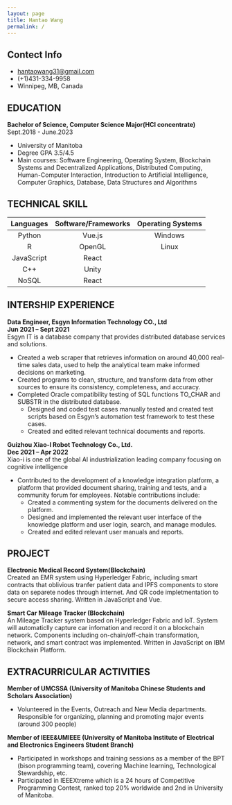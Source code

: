 ```yaml
---
layout: page
title: Hantao Wang
permalink: /
---
```

## Contect Info
- <hantaowang31@gmail.com>
- (+1)431-334-9958
- Winnipeg, MB, Canada

## EDUCATION
**Bachelor of Science, Computer Science Major(HCI concentrate)** Sept.2018 - June.2023
- University of Manitoba
- Degree GPA 3.5/4.5
- Main courses: Software Engineering, Operating System, Blockchain Systems and Decentralized Applications, Distributed Computing, Human-Computer Interaction, Introduction to Artificial Intelligence, Computer Graphics, Database, Data Structures and Algorithms

## TECHNICAL SKILL

|  Languages  |  Software/Frameworks  |  Operating Systems  |   
|:--------:|:---------:  |  :---------:  |
| Python | Vue.js  | Windows |
|    R   | OpenGL  | Linux   |  
| JavaScript | React |       |
| C++        | Unity |       |
| NoSQL      | React |       |

## INTERSHIP EXPERIENCE
**Data Engineer, Esgyn Information Technology CO., Ltd<br> Jun 2021 – Sept 2021**<br>
Esgyn IT is a database company that provides distributed database services and solutions.
- Created a web scraper that retrieves information on around 40,000 real-time sales data, used to help the analytical team make informed decisions on marketing.
- Created programs to clean, structure, and transform data from other sources to ensure its consistency, completeness, and accuracy.
- Completed Oracle compatibility testing of SQL functions TO_CHAR and SUBSTR in the distributed database.
  - Designed and coded test cases manually tested and created test scripts based on Esgyn’s automation test framework to test these cases.
  - Created and edited relevant technical documents and reports.

**Guizhou Xiao-I Robot Technology Co., Ltd. <br>Dec 2021 – Apr 2022**<br>
Xiao-i is one of the global AI industrialization leading company focusing on cognitive intelligence
- Contributed to the development of a knowledge integration platform, a platform that provided document sharing, training and tests, and a community forum for employees.
Notable contributions include:
    - Created a commenting system for the documents delivered on the platform.
    - Designed and implemented the relevant user interface of the knowledge platform and user login, search, and manage modules.
    - Created and edited relevant user manuals and reports.

## PROJECT
**Electronic Medical Record System(Blockchain)**
<br>
Created an EMR system using Hyperledger Fabric, including smart contracts that oblivious tranfer patient data and IPFS components to store data on separete nodes through internet. And QR code impletmentation to secure access sharing. Written in JavaScript and Vue.

**Smart Car Mileage Tracker (Blockchain)**
<br>
An Mileage Tracker system based on Hyperledger Fabric and IoT. System will automaticlly capture car infomation and record it on a blockchain network. Components including on-chain/off-chain transformation, network, and smart contract was implemented. Written in JavaScript on IBM Blockchain Platform.

## EXTRACURRICULAR ACTIVITIES
**Member of UMCSSA (University of Manitoba Chinese Students and Scholars Association)**
-   Volunteered in the Events, Outreach and New Media departments. Responsible for organizing, planning and promoting major events (around 300 people)

**Member of IEEE&UMIEEE (University of Manitoba Institute of Electrical and Electronics Engineers Student Branch)**
- Participated in workshops and training sessions as a member of the BPT (bison programming team), covering Machine learning, Technological Stewardship, etc.
- Participated in IEEEXtreme which is a 24 hours of Competitive Programming Contest, ranked top 20% worldwide and 2nd in University of Manitoba.
